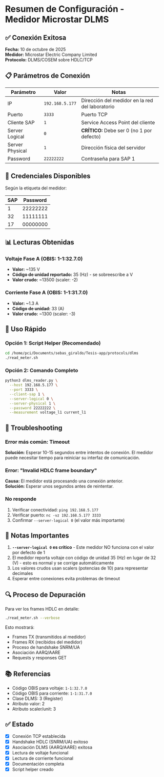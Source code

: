 # Resumen de Configuración - Medidor Microstar DLMS

## ✅ Conexión Exitosa

**Fecha:** 10 de octubre de 2025  
**Medidor:** Microstar Electric Company Limited  
**Protocolo:** DLMS/COSEM sobre HDLC/TCP

## 📋 Parámetros de Conexión

| Parámetro | Valor | Notas |
|-----------|-------|-------|
| IP | `192.168.5.177` | Dirección del medidor en la red del laboratorio |
| Puerto | `3333` | Puerto TCP |
| Cliente SAP | `1` | Service Access Point del cliente |
| Server Logical | `0` | **CRÍTICO:** Debe ser 0 (no 1 por defecto) |
| Server Physical | `1` | Dirección física del servidor |
| Password | `22222222` | Contraseña para SAP 1 |

## 🔐 Credenciales Disponibles

Según la etiqueta del medidor:

| SAP | Password |
|-----|----------|
| 1   | 22222222 |
| 32  | 11111111 |
| 17  | 00000000 |

## 📊 Lecturas Obtenidas

### Voltaje Fase A (OBIS: 1-1:32.7.0)
- **Valor:** ~135 V
- **Código de unidad reportado:** 35 (Hz) - se sobreescribe a V
- **Valor crudo:** ~13500 (scaler: -2)

### Corriente Fase A (OBIS: 1-1:31.7.0)
- **Valor:** ~1.3 A
- **Código de unidad:** 33 (A)
- **Valor crudo:** ~1300 (scaler: -3)

## 🚀 Uso Rápido

### Opción 1: Script Helper (Recomendado)
```bash
cd /home/pci/Documents/sebas_giraldo/Tesis-app/protocols/dlms
./read_meter.sh
```

### Opción 2: Comando Completo
```bash
python3 dlms_reader.py \
  --host 192.168.5.177 \
  --port 3333 \
  --client-sap 1 \
  --server-logical 0 \
  --server-physical 1 \
  --password 22222222 \
  --measurement voltage_l1 current_l1
```

## 🔧 Troubleshooting

### Error más común: Timeout
**Solución:** Esperar 10-15 segundos entre intentos de conexión. El medidor puede necesitar tiempo para reiniciar su interfaz de comunicación.

### Error: "Invalid HDLC frame boundary"
**Causa:** El medidor está procesando una conexión anterior.  
**Solución:** Esperar unos segundos antes de reintentar.

### No responde
1. Verificar conectividad: `ping 192.168.5.177`
2. Verificar puerto: `nc -vz 192.168.5.177 3333`
3. Confirmar `--server-logical 0` (el valor más importante)

## 📝 Notas Importantes

1. **`--server-logical 0` es crítico** - Este medidor NO funciona con el valor por defecto de 1
2. El medidor reporta voltaje con código de unidad 35 (Hz) en lugar de 32 (V) - esto es normal y se corrige automáticamente
3. Los valores crudos usan scalers (potencias de 10) para representar decimales
4. Esperar entre conexiones evita problemas de timeout

## 🔍 Proceso de Depuración

Para ver los frames HDLC en detalle:
```bash
./read_meter.sh --verbose
```

Esto mostrará:
- Frames TX (transmitidos al medidor)
- Frames RX (recibidos del medidor)
- Proceso de handshake SNRM/UA
- Asociación AARQ/AARE
- Requests y responses GET

## 📚 Referencias

- Código OBIS para voltaje: `1-1:32.7.0`
- Código OBIS para corriente: `1-1:31.7.0`
- Clase DLMS: 3 (Register)
- Atributo valor: 2
- Atributo scaler/unit: 3

## ✅ Estado

- [x] Conexión TCP establecida
- [x] Handshake HDLC (SNRM/UA) exitoso
- [x] Asociación DLMS (AARQ/AARE) exitosa
- [x] Lectura de voltaje funcional
- [x] Lectura de corriente funcional
- [x] Documentación completa
- [x] Script helper creado
